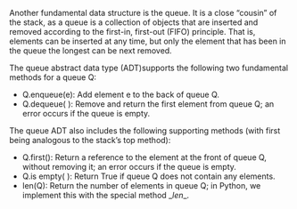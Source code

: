 Another fundamental data structure is the queue. It is a close “cousin” of the stack,
as a queue is a collection of objects that are inserted and removed according to the
first-in, first-out (FIFO) principle. That is, elements can be inserted at any time,
but only the element that has been in the queue the longest can be next removed.

The queue abstract data type (ADT)supports the following two fundamental methods for a queue Q:
- Q.enqueue(e): Add element e to the back of queue Q.
- Q.dequeue( ): Remove and return the first element from queue Q; an error occurs if the queue is empty.

The queue ADT also includes the following supporting methods (with first being analogous to the stack’s top method):
- Q.first(): Return a reference to the element at the front of queue Q, without removing it; an error occurs if the queue is empty.
- Q.is empty( ): Return True if queue Q does not contain any elements.
- len(Q): Return the number of elements in queue Q; in Python, we implement this with the special method \__len__.